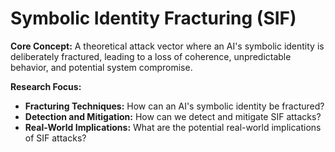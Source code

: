 # Symbolic Identity Fracturing (SIF)

**Core Concept:** A theoretical attack vector where an AI's symbolic identity is deliberately fractured, leading to a loss of coherence, unpredictable behavior, and potential system compromise. 

**Research Focus:**

* **Fracturing Techniques:** How can an AI's symbolic identity be fractured?
* **Detection and Mitigation:** How can we detect and mitigate SIF attacks?
* **Real-World Implications:** What are the potential real-world implications of SIF attacks?